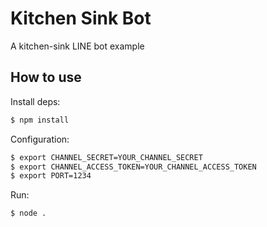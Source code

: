 # Kitchen Sink Bot

A kitchen-sink LINE bot example

## How to use

Install deps:

```bash
$ npm install
```

Configuration:

``` bash
$ export CHANNEL_SECRET=YOUR_CHANNEL_SECRET
$ export CHANNEL_ACCESS_TOKEN=YOUR_CHANNEL_ACCESS_TOKEN
$ export PORT=1234
```

Run:

``` bash
$ node .
```
